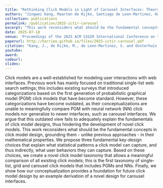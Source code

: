 ```yaml
---
title: "Rethinking Click Models in Light of Carousel Interfaces: Theory-Based Categorization and Design of Click Models"
authors: "Jingwei Kang, Maarten de Rijke, Santiago de Leon-Martinez, Harrie Oosterhuis"
collection: publications
permalink: /publication/2025-ictir-carousel
excerpt: "This work reconsiders what should be the fundamental concepts in click model design, grounding them - unlike previous approaches - in their mathematical properties."
date: 2025-07-18
venue: 'Proceedings of the 2025 ACM SIGIR International Conference on the Theory of Information Retrieval (ICTIR ’25)'
paperurl: http://harrieo.github.io/files/2025-ictir-carousel.pdf
citation: "Kang, J., de Rijke, M., de Leon-Martinez, S. and Oosterhuis, H., 2025, July. Rethinking Click Models in Light of Carousel Interfaces: Theory-Based Categorization and Design of Click Models. In Proceedings of the 2025 ACM SIGIR International Conference on the Theory of Information Retrieval. ACM, 2025."
youtube: 
award: 
codeurl:
slides: 
---
```


Click models are a well-established for modeling user interactions with web interfaces. Previous work has mainly focused on traditional single-list web search settings; this includes existing surveys that introduced categorizations based on the first generation of probabilistic graphical model (PGM) click models that have become standard. However, these categorizations have become outdated, as their conceptualizations are unable to meaningfully compare PGM with neural network (NN) click models nor generalize to newer interfaces, such as carousel interfaces. We argue that this outdated view fails to adequately explain the fundamentals of click model designs, thus hindering the development of novel click models. This work reconsiders what should be the fundamental concepts in click model design, grounding them - unlike previous approaches - in their mathematical properties. We propose three fundamental key-design choices that explain what statistical patterns a click model can capture, and thus indirectly, what user behaviors they can capture. Based on these choices, we create a novel click model taxonomy that allows a meaningful comparison of all existing click models; this is the first taxonomy of single-list, grid and carousel click models that includes PGMs and NNs. Finally, we show how our conceptualization provides a foundation for future click model design by an example derivation of a novel design for carousel interfaces.
